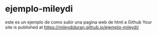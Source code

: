 # ejemplo-mileydi
este es un ejemplo de como subir una pagina web de html a Github
 Your site is published at https://mileydiduran.github.io/ejemplo-mileydi/
